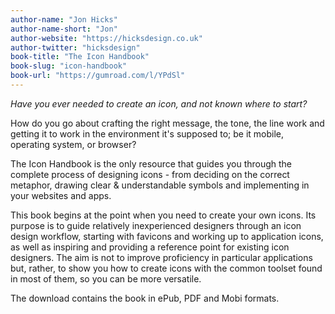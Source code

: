 ```yaml
---
author-name: "Jon Hicks"
author-name-short: "Jon"
author-website: "https://hicksdesign.co.uk"
author-twitter: "hicksdesign"
book-title: "The Icon Handbook"
book-slug: "icon-handbook"
book-url: "https://gumroad.com/l/YPdSl"
---
```


*Have you ever needed to create an icon, and not known where to start?*

How do you go about crafting the right message, the tone, the line work and getting it to work in the environment it's supposed to; be it mobile, operating system, or browser?

The Icon Handbook is the only resource that guides you through the complete process of designing icons - from deciding on the correct metaphor, drawing clear & understandable symbols and implementing in your websites and apps.

This book begins at the point when you need to create your own icons. Its purpose is to guide relatively inexperienced designers through an icon design workflow, starting with favicons and working up to application icons, as well as inspiring and providing a reference point for existing icon designers. The aim is not to improve proficiency in particular applications but, rather, to show you how to create icons with the common toolset found in most of them, so you can be more versatile.

The download contains the book in ePub, PDF and Mobi formats.
